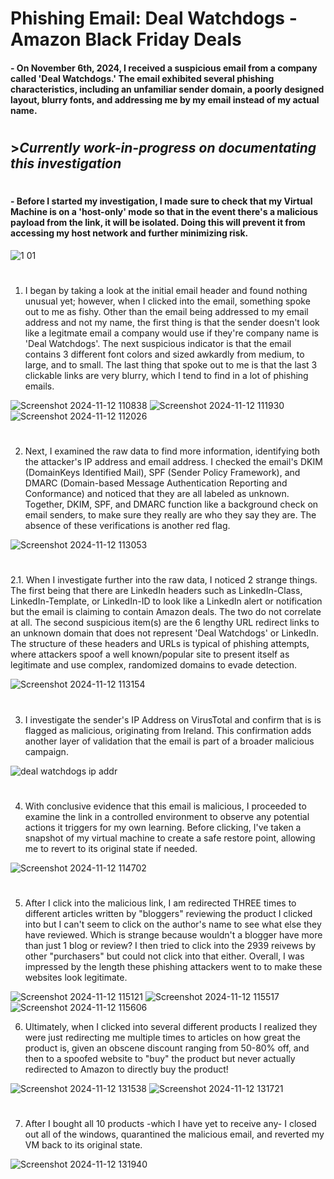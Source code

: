 # Phishing Email: Deal Watchdogs - Amazon Black Friday Deals

#### - On November 6th, 2024, I received a suspicious email from a company called 'Deal Watchdogs.' The email exhibited several phishing characteristics, including an unfamiliar sender domain, a poorly designed layout, blurry fonts, and addressing me by my email instead of my actual name.


#
#
#
## >*Currently work-in-progress on documentating this investigation*
#
#
#

#### - Before I started my investigation, I made sure to check that my Virtual Machine is on a 'host-only' mode so that in the event there's a malicious payload from the link, it will be isolated. Doing this will prevent it from accessing my host network and further minimizing risk. 

![1 01](https://github.com/user-attachments/assets/45503985-2dec-4add-a726-affc3a383d0e)
#

1. I began by taking a look at the initial email header and found nothing unusual yet; however, when I clicked into the email, something spoke out to me as fishy. Other than the email being addressed to my email address and not my name, the first thing is that the sender doesn't look like a legitmate email a company would use if they're company name is 'Deal Watchdogs'. The next suspicious indicator is that the email contains 3 different font colors and sized awkardly from medium, to large, and to small. The last thing that spoke out to me is that the last 3 clickable links are very blurry, which I tend to find in a lot of phishing emails.

![Screenshot 2024-11-12 110838](https://github.com/user-attachments/assets/0750ac69-8842-4db0-bc3f-eb9c07062b21)
![Screenshot 2024-11-12 111930](https://github.com/user-attachments/assets/2a2d5028-3ad5-4875-82c3-9588e7c622e9)
![Screenshot 2024-11-12 112026](https://github.com/user-attachments/assets/340aef42-fbab-4126-b8d5-b4889accf920)
#

2. Next, I examined the raw data to find more information, identifying both the attacker's IP address and email address. I checked the email's DKIM (DomainKeys Identified Mail), SPF (Sender Policy Framework), and DMARC (Domain-based Message Authentication Reporting and Conformance) and noticed that they are all labeled as unknown. Together, DKIM, SPF, and DMARC function like a background check on email senders, to make sure they really are who they say they are. The absence of these verifications is another red flag.

![Screenshot 2024-11-12 113053](https://github.com/user-attachments/assets/55382600-a5b7-490e-b4dc-a1ae44b98d91)
#

2.1. When I investigate further into the raw data, I noticed 2 strange things. The first being that there are LinkedIn headers such as LinkedIn-Class, LinkedIn-Template, or LinkedIn-ID to look like a LinkedIn alert or notification but the email is claiming to contain Amazon deals. The two do not correlate at all. The second suspicious item(s) are the 6 lengthy URL redirect links to an unknown domain that does not represent 'Deal Watchdogs' or LinkedIn. The structure of these headers and URLs is typical of phishing attempts, where attackers spoof a well known/popular site to present itself as legitimate and use complex, randomized domains to evade detection.  

![Screenshot 2024-11-12 113154](https://github.com/user-attachments/assets/896439ee-ddad-4110-9919-3ac8e0399c8f)
#

3. I investigate the sender's IP Address on VirusTotal and confirm that is is flagged as malicious, originating from Ireland. This confirmation adds another layer of validation that the email is part of a broader malicious campaign.

![deal watchdogs ip addr](https://github.com/user-attachments/assets/07f9c0dc-d174-4515-b488-a017a5e1e061)
#

4.  With conclusive evidence that this email is malicious, I proceeded to examine the link in a controlled environment to observe any potential actions it triggers for my own learning. Before clicking, I've taken a snapshot of my virtual machine to create a safe restore point, allowing me to revert to its original state if needed.

![Screenshot 2024-11-12 114702](https://github.com/user-attachments/assets/e03a6535-8e5f-466a-a286-24bad15e20f7)
#

5.  After I click into the malicious link, I am redirected THREE times to different articles written by "bloggers" reviewing the product I clicked into but I can't seem to click on the author's name to see what else they have reviewed. Which is strange because wouldn't a blogger have more than just 1 blog or review? I then tried to click into the 2939 reivews by other "purchasers" but could not click into that either. Overall, I was impressed by the length these phishing attackers went to to make these websites look legitimate.

![Screenshot 2024-11-12 115121](https://github.com/user-attachments/assets/cff786e9-249a-4f4a-af87-4ac2fa5f0161)
![Screenshot 2024-11-12 115517](https://github.com/user-attachments/assets/dc2e26c4-21ce-4586-a557-e247a61f3bcc)
![Screenshot 2024-11-12 115606](https://github.com/user-attachments/assets/52f55d3f-b947-422a-b16c-e5071c347219)

6. Ultimately, when I clicked into several different products I realized they were just redirecting me multiple times to articles on how great the product is, given an obscene discount ranging from 50-80% off, and then to a spoofed website to "buy" the product but never actually redirected to Amazon to directly buy the product! 
 
![Screenshot 2024-11-12 131538](https://github.com/user-attachments/assets/19a066ad-a1d7-434d-8e19-7ec0e6a47d1a)
![Screenshot 2024-11-12 131721](https://github.com/user-attachments/assets/a4e1db51-6308-4670-b859-f8a09879fcfd)
#

7. After I bought all 10 products -which I have yet to receive any- I closed out all of the windows, quarantined the malicious email, and reverted my VM back to its original state.

![Screenshot 2024-11-12 131940](https://github.com/user-attachments/assets/6846f4af-d259-4f88-bc96-8b30135f14e8)
#


